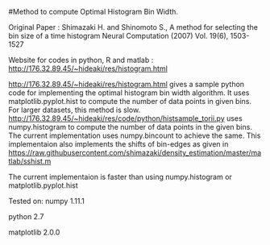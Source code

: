 #Method to compute Optimal Histogram Bin Width.

Original Paper : Shimazaki H. and Shinomoto S., A method for selecting the bin size of a time histogram Neural Computation (2007) Vol. 19(6), 1503-1527

Website for codes in python, R and matlab : http://176.32.89.45/~hideaki/res/histogram.html

http://176.32.89.45/~hideaki/res/histogram.html gives a sample python code for implementing the optimal histogram bin width algorithm. It uses matplotlib.pyplot.hist to compute the number of data points in given bins. For larger datasets, this method is slow. http://176.32.89.45/~hideaki/res/code/python/histsample_torii.py uses numpy.histogram to compute the number of data points in the given bins.
The current implementation uses numpy.bincount to achieve the same. This implementaion also implements the shifts of bin-edges as given in https://raw.githubusercontent.com/shimazaki/density_estimation/master/matlab/sshist.m

The current implementaion is faster than using numpy.histogram or matplotlib.pyplot.hist

Tested on:
numpy  1.11.1

python 2.7

matplotlib 2.0.0

